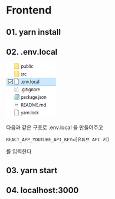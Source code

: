 # Frontend

## 01. yarn install

## 02. .env.local

![image-20200917190211204](README.assets/image-20200917190211204.png)

다음과 같은 구조로 .env.local 을 만들어주고

```
REACT_APP_YOUTUBE_API_KEY=[유튜브 API 키]
```

를 입력한다

## 03. yarn start

## 04. localhost:3000

